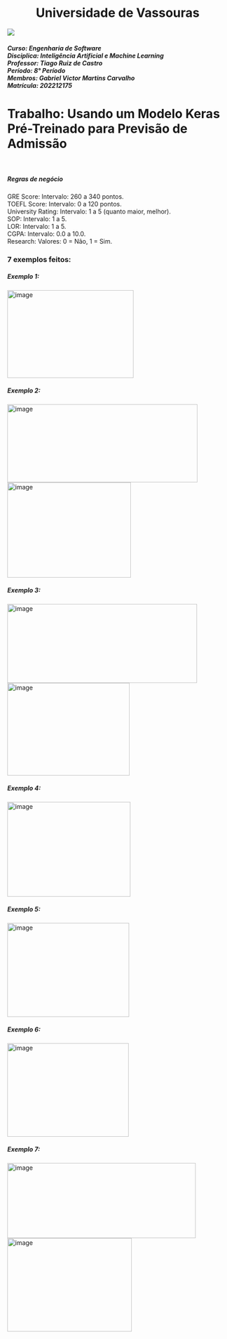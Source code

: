 <h1 align="center"> Universidade de Vassouras</h1>


<img src="https://universidadedevassouras.edu.br/wp-content/uploads/2021/12/logo_horizontal_univasso.svg">


<h5>Curso: Engenharia de Software<br>
Disciplica: Inteligência Artificial e Machine Learning<br>
Professor: Tiago Ruiz de Castro<br>
Período: 8° Período<br>
Membros: Gabriel Victor Martins Carvalho <br> 
Matrícula: 202212175
  
##

# Trabalho: Usando um Modelo Keras Pré-Treinado para Previsão de Admissão
<br>
<h5>Regras de negócio</h5>
GRE Score: Intervalo: 260 a 340 pontos.<br>
TOEFL Score: Intervalo: 0 a 120 pontos.<br>
University Rating: Intervalo: 1 a 5 (quanto maior, melhor).<br>
SOP: Intervalo: 1 a 5.<br>
LOR: Intervalo: 1 a 5.<br>
CGPA: Intervalo: 0.0 a 10.0.<br>
Research: Valores: 0 = Não, 1 = Sim.<br>


<h3>7 exemplos feitos:</h3>
<h5>Exemplo 1:</h5>
<img width="288" height="200" alt="image" src="https://github.com/user-attachments/assets/c87079d5-72d0-47ba-8238-b1a9589118e9" />


<h5>Exemplo 2:</h5>
<img width="434" height="178" alt="image" src="https://github.com/user-attachments/assets/067f4566-4d51-4dee-972d-003ba77447da" />

<img width="282" height="217" alt="image" src="https://github.com/user-attachments/assets/112f209b-c62b-44e9-83d3-fd32b55240b9" />


<h5>Exemplo 3:</h5>
<img width="433" height="180" alt="image" src="https://github.com/user-attachments/assets/12c33ae5-cfc6-46d0-8c0e-4bf4699ee79e" />

<img width="279" height="211" alt="image" src="https://github.com/user-attachments/assets/0fb6c958-8196-426f-bc79-608af2466161" />


<h5>Exemplo 4:</h5>
<img width="281" height="216" alt="image" src="https://github.com/user-attachments/assets/4dae066b-d127-4ac5-9bf8-b11857eeb529" />


<h5>Exemplo 5:</h5>
<img width="278" height="214" alt="image" src="https://github.com/user-attachments/assets/a74ad374-bb31-46f4-ba99-16930c8f6ee6" />

<h5>Exemplo 6:</h5>
<img width="277" height="213" alt="image" src="https://github.com/user-attachments/assets/72524257-3d33-4dcc-9b22-802a423c3476" />

<h5>Exemplo 7:</h5>
<img width="430" height="171" alt="image" src="https://github.com/user-attachments/assets/c02fbf76-bd08-4ce0-849f-5bfdaf5c7459" />

<img width="284" height="213" alt="image" src="https://github.com/user-attachments/assets/b14d44fc-c752-475e-9341-35bdbaeb8faa" />
